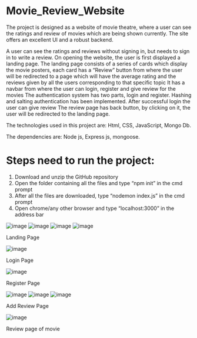 # Movie_Review_Website

The project is designed as a website of movie theatre, where a user can see the ratings and review of movies which are being shown currently.
The site offers an excellent UI and a robust backend.

A user can see the ratings and reviews without signing in, but needs to sign in to write a review.
On opening the website, the user is first displayed a landing page.
The landing page consists of a series of cards which display the movie posters, each card has a “Review” button from where the user will be redirected to a page which will have the average rating and the reviews given by all the users corresponding to that specific topic
It has a navbar from where the user can login, register and give review for the movies
The authentication system has two parts, login and register. Hashing and salting authentication has been implemented.
After successful login the user can give review
The review page has back button, by clicking on it, the user will be redirected to the landing page.

The technologies used in this project are: Html, CSS, JavaScript, Mongo Db.

The dependencies are: Node js, Express js, mongoose.
# Steps need to run the project: 
1.	Download and unzip the GitHub repository
2.	Open the folder containing all the files and type “npm init” in the cmd prompt
3.	After all the files are downloaded, type “nodemon index.js” in the cmd prompt
4.	Open chrome/any other browser and type “localhost:3000” in the address bar

![image](https://user-images.githubusercontent.com/56025143/111076088-e7365280-8510-11eb-8d69-ab260176cac9.png)
![image](https://user-images.githubusercontent.com/56025143/111076120-0af99880-8511-11eb-909f-df207b68c08c.png)
![image](https://user-images.githubusercontent.com/56025143/111076141-1a78e180-8511-11eb-8325-01c93304437a.png)
![image](https://user-images.githubusercontent.com/56025143/111076154-2369b300-8511-11eb-86d2-efded94320d6.png)

Landing Page

![image](https://user-images.githubusercontent.com/56025143/111076230-7cd1e200-8511-11eb-9858-e080831ece07.png)

Login Page

![image](https://user-images.githubusercontent.com/56025143/111076251-92470c00-8511-11eb-9321-0167ec6e6580.png)

Register Page

![image](https://user-images.githubusercontent.com/56025143/111076269-aab72680-8511-11eb-9c1f-91519acf3704.png)
![image](https://user-images.githubusercontent.com/56025143/111076279-b73b7f00-8511-11eb-9b10-b4a617cad857.png)
![image](https://user-images.githubusercontent.com/56025143/111076294-c3bfd780-8511-11eb-8cdb-c426e15ae3fd.png)

Add Review Page

![image](https://user-images.githubusercontent.com/56025143/111076344-f7026680-8511-11eb-960e-e2814c57aa5b.png)

Review page of movie
